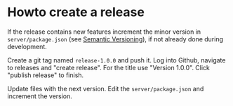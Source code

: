 Howto create a release
=====================

If the release contains new features increment the minor version in `server/package.json` (see [Semantic Versioning](https://semver.org/)), if not already done during development.

Create a git tag named `release-1.0.0` and push it. Log into Github, navigate to releases and "create release". For the title use "Version 1.0.0". Click "publish release" to finish.

Update files with the next version. Edit the `server/package.json` and increment the version.